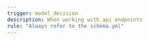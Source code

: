 ```yaml
---
trigger: model_decision
description: When working with api endpoints
rule: "Always refer to the schema.yml"
---
```

